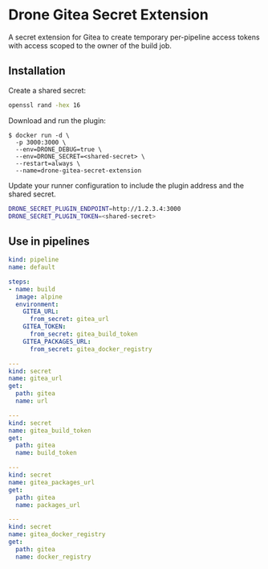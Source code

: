# Drone Gitea Secret Extension

A secret extension for Gitea to create temporary per-pipeline access tokens with access scoped to the owner of the build job.

## Installation

Create a shared secret:

```bash
openssl rand -hex 16
```

Download and run the plugin:

```console
$ docker run -d \
  -p 3000:3000 \
  --env=DRONE_DEBUG=true \
  --env=DRONE_SECRET=<shared-secret> \
  --restart=always \
  --name=drone-gitea-secret-extension
```

Update your runner configuration to include the plugin address and the shared secret.

```bash
DRONE_SECRET_PLUGIN_ENDPOINT=http://1.2.3.4:3000
DRONE_SECRET_PLUGIN_TOKEN=<shared-secret>
```

## Use in pipelines
```yaml
kind: pipeline
name: default

steps:
- name: build
  image: alpine
  environment:
    GITEA_URL:
      from_secret: gitea_url
    GITEA_TOKEN:
      from_secret: gitea_build_token
    GITEA_PACKAGES_URL:
      from_secret: gitea_docker_registry

---
kind: secret
name: gitea_url
get:
  path: gitea
  name: url

---
kind: secret
name: gitea_build_token
get:
  path: gitea
  name: build_token

---
kind: secret
name: gitea_packages_url
get:
  path: gitea
  name: packages_url

---
kind: secret
name: gitea_docker_registry
get:
  path: gitea
  name: docker_registry
```
